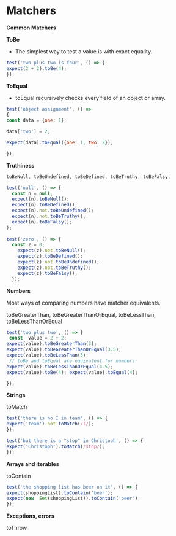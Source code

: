 # Matchers 
**Common Matchers**

**ToBe**

- The simplest way to test a value is with exact equality.

```jsx
test('two plus two is four', () => {
expect(2 + 2).toBe(4);
});
```

**ToEqual**

- toEqual recursively checks every field of an object or array.

```jsx
test('object assignment', () =>
{
const data = {one: 1};

data['two'] = 2;

expect(data).toEqual({one: 1, two: 2});

});
```

**Truthiness**

```jsx
toBeNull, toBeUndefined, toBeDefined, toBeTruthy, toBeFalsy,
```

```jsx
test('null', () => {
  const n = null;
  expect(n).toBeNull();
  expect(n).toBeDefined();
  expect(n).not.toBeUndefined();
  expect(n).not.toBeTruthy();
  expect(n).toBeFalsy();
);
  
test('zero', () => {
  const z = 0;
    expect(z).not.toBeNull();
    expect(z).toBeDefined();
    expect(z).not.toBeUndefined();
    expect(z).not.toBeTruthy();
    expect(z).toBeFalsy();
  });
```

**Numbers**

Most ways of comparing numbers have matcher equivalents.

toBeGreaterThan, toBeGreaterThanOrEqual, toBeLessThan, toBeLessThanOrEqual

```jsx
test('two plus two', () => {
 const  value = 2 + 2;
expect(value).toBeGreaterThan(3);
expect(value).toBeGreaterThanOrEqual(3.5);
expect(value).toBeLessThan(5);
 // toBe and toEqual are equivalent for numbers
expect(value).toBeLessThanOrEqual(4.5);
expect(value).toBe(4); expect(value).toEqual(4);

});
```

**Strings**

toMatch

```jsx
test('there is no I in team', () => {
expect('team').not.toMatch(/I/);
});

test('but there is a "stop" in Christoph', () => {
expect('Christoph').toMatch(/stop/);
});
```

**Arrays and iterables**

toContain

```jsx
test('the shopping list has beer on it', () => {
expect(shoppingList).toContain('beer');
expect(new  Set(shoppingList)).toContain('beer');
});
```

**Exceptions, errors**

toThrow